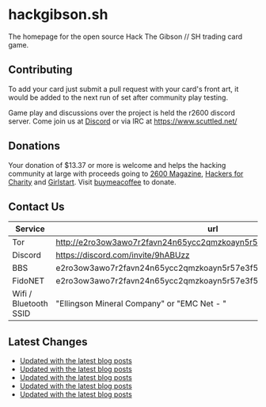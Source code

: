 # hackgibson.sh
The homepage for the open source Hack The Gibson // SH trading card game.


## Contributing

To add your card just submit a pull request with your card's front art, it would be added to the next run of set after community play testing.

Game play and discussions over the project is held the r2600 discord server. Come join us at [Discord](https://discord.com/invite/9hABUzz) or via IRC at https://www.scuttled.net/


## Donations

Your donation of $13.37 or more is welcome and helps the hacking community at large with proceeds going to [2600 Magazine](https://2600.com/), [Hackers for Charity](https://hackersforcharity.org) and [Girlstart](https://girlstart.org).  Visit [buymeacoffee](https://www.buymeacoffee.com/hackgibson.sh) to donate.


## Contact Us

Service | url
-|-
Tor | http://e2ro3ow3awo7r2favn24n65ycc2qmzkoayn5r57e3f56nvjwdcgg32ad.onion
Discord | https://discord.com/invite/9hABUzz
BBS | e2ro3ow3awo7r2favn24n65ycc2qmzkoayn5r57e3f56nvjwdcgg32ad.onion:23
FidoNET | e2ro3ow3awo7r2favn24n65ycc2qmzkoayn5r57e3f56nvjwdcgg32ad.onion:24554
Wifi / Bluetooth SSID | "Ellingson Mineral Company" or "EMC Net - <fidonet address>"

## Latest Changes
<!-- BLOG-POST-LIST:START -->
- [Updated with the latest blog posts](https://github.com/DFW2600/hackgibson.sh/commit/e680d63ea970fa4ad72f4272a31f4b80c388e812)
- [Updated with the latest blog posts](https://github.com/DFW2600/hackgibson.sh/commit/f19611951ee0b1bea052310dc4b6fe4099fe694c)
- [Updated with the latest blog posts](https://github.com/DFW2600/hackgibson.sh/commit/0610b28433fcd952493a74d9daccdc5953e0a87d)
- [Updated with the latest blog posts](https://github.com/DFW2600/hackgibson.sh/commit/f4266b5c5f692b513746859aa3b8c7b51c84b76b)
- [Updated with the latest blog posts](https://github.com/DFW2600/hackgibson.sh/commit/ee21b1c6332f8779aa2d810a9d815c1aef245054)
<!-- BLOG-POST-LIST:END -->
